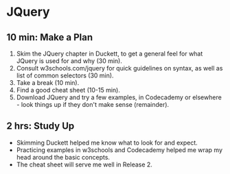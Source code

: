 # JQuery

## 10 min: Make a Plan

1. Skim the JQuery chapter in Duckett, to get a general feel for what JQuery is used for and why (30 min).
2. Consult w3schools.com/jquery for quick guidelines on syntax, as well as list of common selectors (30 min).
3. Take a break (10 min).
4. Find a good cheat sheet (10-15 min).
5. Download JQuery and try a few examples, in Codecademy or elsewhere - look things up if they don't make sense (remainder).

## 2 hrs: Study Up

- Skimming Duckett helped me know what to look for and expect.
- Practicing examples in w3schools and Codecademy helped me wrap my head around the basic concepts.
- The cheat sheet will serve me well in Release 2.